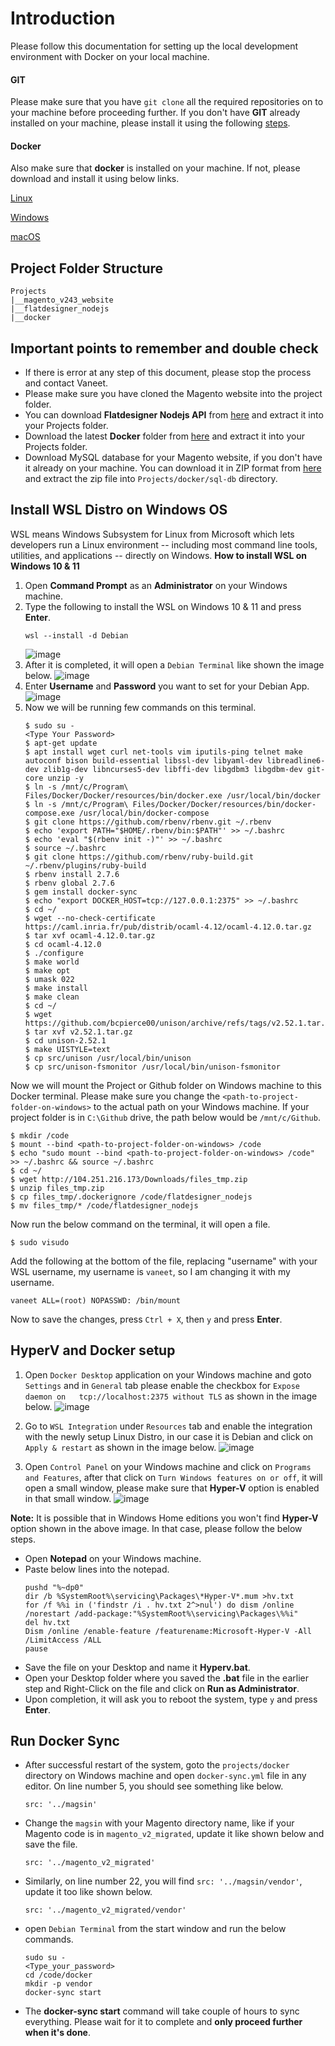 # Introduction
Please follow this documentation for setting up the local development environment with Docker on your local machine.

#### GIT
Please make sure that you have `git clone` all the required repositories on to your machine before proceeding further. If you don't have **GIT** already installed on your machine, please install it using the following [steps](https://git-scm.com/book/en/v2/Getting-Started-Installing-Git).

#### Docker
Also make sure that **docker** is installed on your machine. If not, please download and install it using below links.

[Linux](https://docs.docker.com/desktop/install/linux-install/)

[Windows](https://docs.docker.com/desktop/install/windows-install/)

[macOS](https://docs.docker.com/desktop/install/mac-install/)

## Project Folder Structure
```
Projects
|__magento_v243_website
|__flatdesigner_nodejs
|__docker
```
## Important points to remember and double check
- If there is error at any step of this document, please stop the process and contact Vaneet.
- Please make sure you have cloned the Magento website into the project folder.
- You can download **Flatdesigner Nodejs API** from [here](http://104.251.216.173/Downloads/flatdesigner_nodejs.tgz) and extract it into your Projects folder.
- Download the latest **Docker** folder from [here](http://104.251.216.173/Downloads/docker.zip) and extract it into your Projects folder.
- Download MySQL database for your Magento website, if you don't have it already on your machine. You can download it in ZIP format from [here](http://104.251.216.173/Downloads/db.zip) and extract the zip file into `Projects/docker/sql-db` directory.


## Install WSL Distro on Windows OS
WSL means Windows Subsystem for Linux from Microsoft which lets developers run a Linux environment -- including most command line tools, utilities, and applications -- directly on Windows.
**How to install WSL on Windows 10 & 11**
1. Open **Command Prompt** as an **Administrator** on your Windows machine.
2. Type the following to install the WSL on Windows 10 & 11 and press **Enter**.
   ```
   wsl --install -d Debian
   ```
   ![image](img/1.png)
3. After it is completed, it will open a `Debian Terminal` like shown the image below.
   ![image](img/2.png)
4. Enter **Username** and **Password** you want to set for your Debian App.
   ![image](img/3.png)
5. Now we will be running few commands on this terminal.
   ```
   $ sudo su -
   <Type Your Password>
   $ apt-get update
   $ apt install wget curl net-tools vim iputils-ping telnet make autoconf bison build-essential libssl-dev libyaml-dev libreadline6-dev zlib1g-dev libncurses5-dev libffi-dev libgdbm3 libgdbm-dev git-core unzip -y
   $ ln -s /mnt/c/Program\ Files/Docker/Docker/resources/bin/docker.exe /usr/local/bin/docker
   $ ln -s /mnt/c/Program\ Files/Docker/Docker/resources/bin/docker-compose.exe /usr/local/bin/docker-compose
   $ git clone https://github.com/rbenv/rbenv.git ~/.rbenv
   $ echo 'export PATH="$HOME/.rbenv/bin:$PATH"' >> ~/.bashrc
   $ echo 'eval "$(rbenv init -)"' >> ~/.bashrc
   $ source ~/.bashrc
   $ git clone https://github.com/rbenv/ruby-build.git ~/.rbenv/plugins/ruby-build
   $ rbenv install 2.7.6
   $ rbenv global 2.7.6
   $ gem install docker-sync
   $ echo "export DOCKER_HOST=tcp://127.0.0.1:2375" >> ~/.bashrc
   $ cd ~/
   $ wget --no-check-certificate https://caml.inria.fr/pub/distrib/ocaml-4.12/ocaml-4.12.0.tar.gz
   $ tar xvf ocaml-4.12.0.tar.gz
   $ cd ocaml-4.12.0
   $ ./configure
   $ make world
   $ make opt
   $ umask 022
   $ make install
   $ make clean
   $ cd ~/
   $ wget https://github.com/bcpierce00/unison/archive/refs/tags/v2.52.1.tar.gz
   $ tar xvf v2.52.1.tar.gz
   $ cd unison-2.52.1
   $ make UISTYLE=text
   $ cp src/unison /usr/local/bin/unison
   $ cp src/unison-fsmonitor /usr/local/bin/unison-fsmonitor
   ```
Now we will mount the Project or Github folder on Windows machine to this Docker terminal. Please make sure you change the `<path-to-project-folder-on-windows>` to the actual path on your Windows machine. If your project folder is in `C:\Github` drive, the path below would be `/mnt/c/Github`.
   ```
   $ mkdir /code
   $ mount --bind <path-to-project-folder-on-windows> /code
   $ echo "sudo mount --bind <path-to-project-folder-on-windows> /code" >> ~/.bashrc && source ~/.bashrc
   $ cd ~/
   $ wget http://104.251.216.173/Downloads/files_tmp.zip
   $ unzip files_tmp.zip
   $ cp files_tmp/.dockerignore /code/flatdesigner_nodejs
   $ mv files_tmp/* /code/flatdesigner_nodejs
   ```
Now run the below command on the terminal, it will open a file.
   ```
   $ sudo visudo
   ```
Add the following at the bottom of the file, replacing "username" with your WSL username, my username is `vaneet`, so I am changing it with my username.
   ```
   vaneet ALL=(root) NOPASSWD: /bin/mount
   ```
Now to save the changes, press `Ctrl + X`, then `y` and press **Enter**.

## HyperV and Docker setup
1. Open `Docker Desktop` application on your Windows machine and goto `Settings` and in `General` tab please enable the checkbox for `Expose daemon on   tcp://localhost:2375 without TLS` as shown in the image below.
   ![image](img/docker1.png)

2. Go to `WSL Integration` under `Resources` tab and enable the integration with the newly setup Linux Distro, in our case it is Debian and click on `Apply & restart` as shown in the image below.
   ![image](img/docker2.png)

3. Open `Control Panel` on your Windows machine and click on `Programs and Features`, after that click on `Turn Windows features on or off`, it will open a small window, please make sure that **Hyper-V** option is enabled in that small window.
   ![image](img/windows1.png)

**Note:** It is possible that in Windows Home editions you won't find **Hyper-V** option shown in the above image. In that case, please follow the below steps.
- Open **Notepad** on your Windows machine.
- Paste below lines into the notepad.
   ```
   pushd "%~dp0"
   dir /b %SystemRoot%\servicing\Packages\*Hyper-V*.mum >hv.txt
   for /f %%i in ('findstr /i . hv.txt 2^>nul') do dism /online /norestart /add-package:"%SystemRoot%\servicing\Packages\%%i"
   del hv.txt
   Dism /online /enable-feature /featurename:Microsoft-Hyper-V -All /LimitAccess /ALL
   pause
   ```
- Save the file on your Desktop and name it **Hyperv.bat**.
- Open your Desktop folder where you saved the **.bat** file in the earlier step and Right-Click on the file and click on **Run as Administrator**.
- Upon completion, it will ask you to reboot the system, type `y` and press **Enter**.

## Run Docker Sync
 - After successful restart of the system, goto the `projects/docker` directory on Windows machine and open `docker-sync.yml` file in any editor. On line number 5, you should see something like below.
   ```
   src: '../magsin'
   ```
 - Change the `magsin` with your Magento directory name, like if your Magento code is in `magento_v2_migrated`, update it like shown below and save the file.
   ```
   src: '../magento_v2_migrated'
   ```
 - Similarly, on line number 22, you will find `src: '../magsin/vendor'`, update it too like shown below.
   ```
   src: '../magento_v2_migrated/vendor'
   ```

 - open `Debian Terminal` from the start window and run the below commands.
   ```
   sudo su -
   <Type_your_password>
   cd /code/docker
   mkdir -p vendor
   docker-sync start
   ```
 - The **docker-sync start** command will take couple of hours to sync everything. Please wait for it to complete and **only proceed further when it's done**.